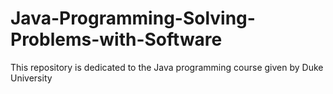 # Java-Programming-Solving-Problems-with-Software
This repository is dedicated to the Java programming course given by Duke University
